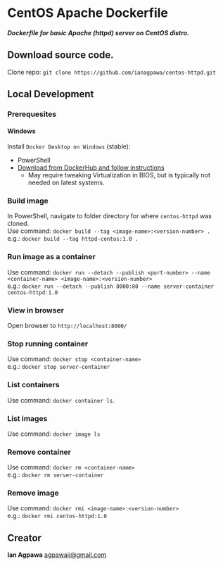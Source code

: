 # CentOS Apache Dockerfile
##### Dockerfile for basic Apache (httpd) server on CentOS distro.

## Download source code.
Clone repo: `git clone https://github.com/ianagpawa/centos-httpd.git`

## Local Development
### Prerequesites
#### Windows
Install `Docker Desktop on Windows` (stable):
* PowerShell
* [Download from DockerHub and follow instructions](https://hub.docker.com/editions/community/docker-ce-desktop-windows/)
    * May require tweaking Virtualization in BIOS, but is typically not needed on latest systems.

### Build image
In PowerShell, navigate to folder directory for where `centos-httpd` was cloned.\
Use command: `docker build --tag <image-name>:<version-number> .`\
e.g.: `docker build --tag httpd-centos:1.0 .`

### Run image as a container
Use command: `docker run --detach --publish <port-number> --name <container-name> <image-name>:<version-number>`\
e.g.: `docker run --detach --publish 8000:80 --name server-container centos-httpd:1.0`

### View in browser
Open browser to `http://localhost:8000/`

### Stop running container
Use command: `docker stop <container-name>`\
e.g.: `docker stop server-container`

### List containers
Use command: `docker container ls`.

### List images
Use command: `docker image ls`

### Remove container
Use command: `docker rm <container-name>`\
e.g.: `docker rm server-container`

### Remove image
Use command: `docker rmi <image-name>:<version-number>`\
e.g.: `docker rmi centos-httpd:1.0`


## Creator

**Ian Agpawa**
 agpawaji@gmail.com